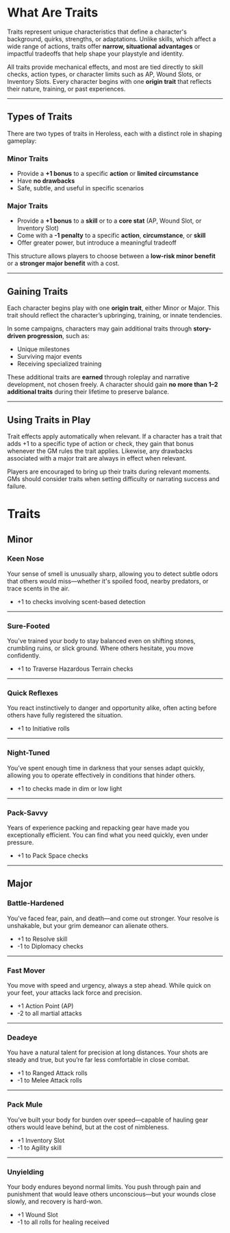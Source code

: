 # What Are Traits
Traits represent unique characteristics that define a character's background, quirks, strengths, or adaptations. Unlike skills, which affect a wide range of actions, traits offer **narrow, situational advantages** or impactful tradeoffs that help shape your playstyle and identity.

All traits provide mechanical effects, and most are tied directly to skill checks, action types, or character limits such as AP, Wound Slots, or Inventory Slots. Every character begins with one **origin trait** that reflects their nature, training, or past experiences.

---
## Types of Traits

There are two types of traits in Heroless, each with a distinct role in shaping gameplay:

### Minor Traits

- Provide a **+1 bonus** to a specific **action** or **limited circumstance**
- Have **no drawbacks**
- Safe, subtle, and useful in specific scenarios

### Major Traits

- Provide a **+1 bonus** to a **skill** or to a **core stat** (AP, Wound Slot, or Inventory Slot)
- Come with a **-1 penalty** to a specific **action**, **circumstance**, or **skill**
- Offer greater power, but introduce a meaningful tradeoff

This structure allows players to choose between a **low-risk minor benefit** or a **stronger major benefit** with a cost.

---
## Gaining Traits

Each character begins play with one **origin trait**, either Minor or Major. This trait should reflect the character’s upbringing, training, or innate tendencies.

In some campaigns, characters may gain additional traits through **story-driven progression**, such as:

- Unique milestones
- Surviving major events
- Receiving specialized training

These additional traits are **earned** through roleplay and narrative development, not chosen freely. A character should gain **no more than 1–2 additional traits** during their lifetime to preserve balance.

---
## Using Traits in Play

Trait effects apply automatically when relevant. If a character has a trait that adds +1 to a specific type of action or check, they gain that bonus whenever the GM rules the trait applies. Likewise, any drawbacks associated with a major trait are always in effect when relevant.

Players are encouraged to bring up their traits during relevant moments. GMs should consider traits when setting difficulty or narrating success and failure.

# Traits

## Minor

### Keen Nose
Your sense of smell is unusually sharp, allowing you to detect subtle odors that others would miss—whether it's spoiled food, nearby predators, or trace scents in the air.

- +1 to checks involving scent-based detection

---
### Sure-Footed
You’ve trained your body to stay balanced even on shifting stones, crumbling ruins, or slick ground. Where others hesitate, you move confidently.

- +1 to Traverse Hazardous Terrain checks

---
### Quick Reflexes
You react instinctively to danger and opportunity alike, often acting before others have fully registered the situation.

- +1 to Initiative rolls

---
### Night-Tuned
You’ve spent enough time in darkness that your senses adapt quickly, allowing you to operate effectively in conditions that hinder others.

- +1 to checks made in dim or low light

---
### Pack-Savvy
Years of experience packing and repacking gear have made you exceptionally efficient. You can find what you need quickly, even under pressure.

- +1 to Pack Space checks

---
## Major

### Battle-Hardened
You've faced fear, pain, and death—and come out stronger. Your resolve is unshakable, but your grim demeanor can alienate others.

- +1 to Resolve skill
- -1 to Diplomacy checks

---
### Fast Mover
You move with speed and urgency, always a step ahead. While quick on your feet, your attacks lack force and precision.

- +1 Action Point (AP)
- -2 to all martial attacks

---
### Deadeye
You have a natural talent for precision at long distances. Your shots are steady and true, but you’re far less comfortable in close combat.

- +1 to Ranged Attack rolls
- -1 to Melee Attack rolls

---
### Pack Mule
You’ve built your body for burden over speed—capable of hauling gear others would leave behind, but at the cost of nimbleness.

- +1 Inventory Slot
- -1 to Agility skill

---
### Unyielding
Your body endures beyond normal limits. You push through pain and punishment that would leave others unconscious—but your wounds close slowly, and recovery is hard-won.

- +1 Wound Slot
- -1 to all rolls for healing received
